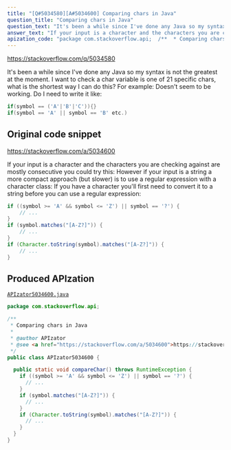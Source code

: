 ```yaml
---
title: "[Q#5034580][A#5034600] Comparing chars in Java"
question_title: "Comparing chars in Java"
question_text: "It's been a while since I've done any Java so my syntax is not the greatest at the moment. I want to check a char variable is one of 21 specific chars, what is the shortest way I can do this? For example: Doesn't seem to be working. Do I need to write it like:"
answer_text: "If your input is a character and the characters you are checking against are mostly consecutive you could try this: However if your input is a string a more compact approach (but slower) is to use a regular expression with a character class: If you have a character you'll first need to convert it to a string before you can use a regular expression:"
apization_code: "package com.stackoverflow.api;  /**  * Comparing chars in Java  *  * @author APIzator  * @see <a href=\"https://stackoverflow.com/a/5034600\">https://stackoverflow.com/a/5034600</a>  */ public class APIzator5034600 {    public static void compareChar() throws RuntimeException {     if ((symbol >= 'A' && symbol <= 'Z') || symbol == '?') {       // ...     }     if (symbol.matches(\"[A-Z?]\")) {       // ...     }     if (Character.toString(symbol).matches(\"[A-Z?]\")) {       // ...     }   } }"
---
```


https://stackoverflow.com/q/5034580

It&#x27;s been a while since I&#x27;ve done any Java so my syntax is not the greatest at the moment.
I want to check a char variable is one of 21 specific chars, what is the shortest way I can do this?
For example:
Doesn&#x27;t seem to be working. Do I need to write it like:


```java
if(symbol == ('A'|'B'|'C')){}
if(symbol == 'A' || symbol == 'B' etc.)
```


## Original code snippet

https://stackoverflow.com/a/5034600

If your input is a character and the characters you are checking against are mostly consecutive you could try this:
However if your input is a string a more compact approach (but slower) is to use a regular expression with a character class:
If you have a character you&#x27;ll first need to convert it to a string before you can use a regular expression:

```java
if ((symbol >= 'A' && symbol <= 'Z') || symbol == '?') {
    // ...
}
if (symbol.matches("[A-Z?]")) {
    // ...
}
if (Character.toString(symbol).matches("[A-Z?]")) {
    // ...
}
```

## Produced APIzation

[`APIzator5034600.java`](https://github.com/pasqualesalza/apization-temp-data/raw/master/apizations/java/APIzator5034600.java)

```java
package com.stackoverflow.api;

/**
 * Comparing chars in Java
 *
 * @author APIzator
 * @see <a href="https://stackoverflow.com/a/5034600">https://stackoverflow.com/a/5034600</a>
 */
public class APIzator5034600 {

  public static void compareChar() throws RuntimeException {
    if ((symbol >= 'A' && symbol <= 'Z') || symbol == '?') {
      // ...
    }
    if (symbol.matches("[A-Z?]")) {
      // ...
    }
    if (Character.toString(symbol).matches("[A-Z?]")) {
      // ...
    }
  }
}

```